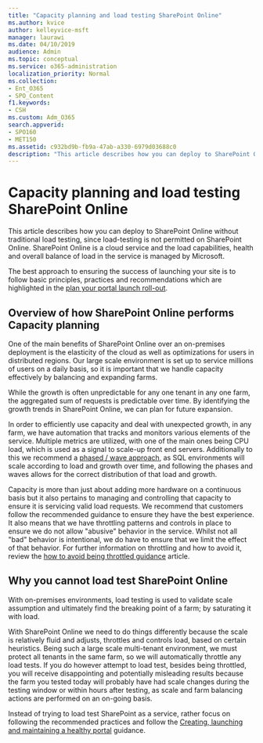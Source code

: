 ```yaml
---
title: "Capacity planning and load testing SharePoint Online"
ms.author: kvice
author: kelleyvice-msft
manager: laurawi
ms.date: 04/10/2019
audience: Admin
ms.topic: conceptual
ms.service: o365-administration
localization_priority: Normal
ms.collection: 
- Ent_O365
- SPO_Content
f1.keywords:
- CSH
ms.custom: Adm_O365
search.appverid: 
- SPO160
- MET150
ms.assetid: c932bd9b-fb9a-47ab-a330-6979d03688c0
description: "This article describes how you can deploy to SharePoint Online without performing traditional load testing since it is not permitted."
---
```


# Capacity planning and load testing SharePoint Online
This article describes how you can deploy to SharePoint Online without traditional load testing, since load-testing is not permitted on SharePoint Online. SharePoint Online is a cloud service and the load capabilities, health and overall balance of load in the service is managed by Microsoft.
  
The best approach to ensuring the success of launching your site is to follow basic principles, practices and recommendations which are highlighted in the [plan your portal launch roll-out](https://docs.microsoft.com/office365/enterprise/planportallaunchroll-out).

## Overview of how SharePoint Online performs Capacity planning 
One of the main benefits of SharePoint Online over an on-premises deployment is the elasticity of the cloud as well as optimizations for users in distributed regions. Our large scale environment is set up to service millions of users on a daily basis, so it is important that we handle capacity effectively by balancing and expanding farms.
  
While the growth is often unpredictable for any one tenant in any one farm, the aggregated sum of requests is predictable over time. By identifying the growth trends in SharePoint Online, we can plan for future expansion.
  
In order to efficiently use capacity and deal with unexpected growth, in any farm, we have automation that tracks and monitors various elements of the service. Multiple metrics are utilized, with one of the main ones being CPU load, which is used as a signal to scale-up front end servers. Additionally to this we recommend a [phased / wave approach](https://docs.microsoft.com/office365/enterprise/planportallaunchroll-out), as SQL environments will scale according to load and growth over time, and following the phases and waves allows for the correct distribution of that load and growth. 

Capacity is more than just about adding more hardware on a continuous basis but it also pertains to managing and controlling that capacity to ensure it is servicing valid load requests. We recommend that customers follow the recommended guidance to ensure they have the best experience. It also means that we have throttling patterns and controls in place to ensure we do not allow "abusive" behavior in the service. Whilst not all "bad" behavior is intentional, we do have to ensure that we limit the effect of that behavior. For further information on throttling and how to avoid it, review the [how to avoid being throttled guidance](https://docs.microsoft.com/sharepoint/dev/general-development/how-to-avoid-getting-throttled-or-blocked-in-sharepoint-online) article.

## Why you cannot load test SharePoint Online
With on-premises environments, load testing is used to validate scale assumption and ultimately find the breaking point of a farm; by saturating it with load. 

With SharePoint Online we need to do things differently because the scale is relatively fluid and adjusts, throttles and controls load, based on certain heuristics. Being such a large scale multi-tenant environment, we must protect all tenants in the same farm, so we will automatically throttle any load tests. 
If you do however attempt to load test, besides being throttled, you will receive disappointing and potentially misleading results because the farm you tested today will probably have had scale changes during the testing window or within hours after testing, as scale and farm balancing actions are performed on an on-going basis.

Instead of trying to load test SharePoint as a service, rather focus on following the recommended practices and follow the [Creating, launching and maintaining a healthy portal](https://go.microsoft.com/fwlink/?linkid=2105838) guidance.
